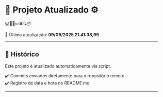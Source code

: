 # 🚀 Projeto Atualizado ⚙️

💻🧠✅✏️❌🔍📦

📅 Última atualização: **09/09/2025 21:41:38,99**

---

## 📌 Histórico
Este projeto é atualizado automaticamente via script.

✔️ Commits enviados diretamente para o repositório remoto  
✔️ Registro de data e hora no README.md

---
